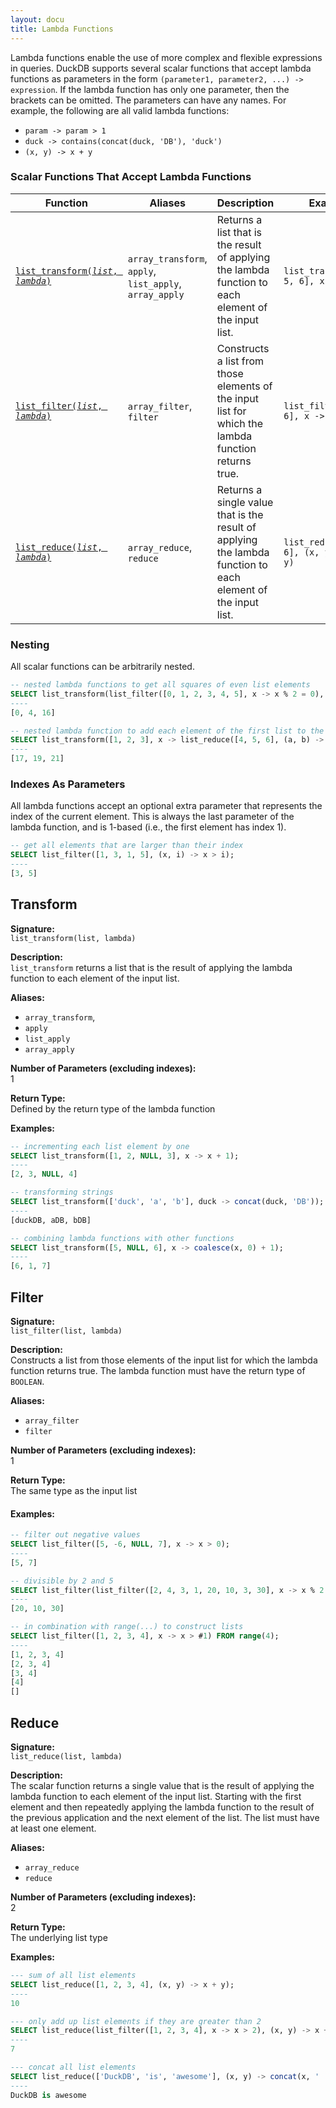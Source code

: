 ```yaml
---
layout: docu
title: Lambda Functions
---
```


Lambda functions enable the use of more complex and flexible expressions in queries.
DuckDB supports several scalar functions that accept lambda functions as parameters
in the form `(parameter1, parameter2, ...) -> expression`.
If the lambda function has only one parameter, then the brackets can be omitted.
The parameters can have any names.
For example, the following are all valid lambda functions:
- `param -> param > 1`
- `duck -> contains(concat(duck, 'DB'), 'duck')`
- `(x, y) -> x + y`

### Scalar Functions That Accept Lambda Functions

| Function                                                | Aliases                                                 | Description                                                                                                  | Example                                   | Result      |
|---------------------------------------------------------|---------------------------------------------------------|--------------------------------------------------------------------------------------------------------------|-------------------------------------------|-------------|
| [`list_transform(`*`list`*`, `*`lambda`*`)`](#tranform) | `array_transform`, `apply`, `list_apply`, `array_apply` | Returns a list that is the result of applying the lambda function to each element of the input list.         | `list_transform([4, 5, 6], x -> x + 1)`   | `[5, 6, 7]` |
| [`list_filter(`*`list`*`, `*`lambda`*`)`](#filter)      | `array_filter`, `filter`                                | Constructs a list from those elements of the input list for which the lambda function returns true.          | `list_filter([4, 5, 6], x -> x > 4)`      | `[5, 6]`    |
| [`list_reduce(`*`list`*`, `*`lambda`*`)`](#reduce)      | `array_reduce`, `reduce`                                | Returns a single value that is the result of applying the lambda function to each element of the input list. | `list_reduce([4, 5, 6], (x, y) -> x + y)` | `15`        |


### Nesting
All scalar functions can be arbitrarily nested.

```sql
-- nested lambda functions to get all squares of even list elements
SELECT list_transform(list_filter([0, 1, 2, 3, 4, 5], x -> x % 2 = 0), y -> y * y);
----
[0, 4, 16]

-- nested lambda function to add each element of the first list to the sum of the second list
SELECT list_transform([1, 2, 3], x -> list_reduce([4, 5, 6], (a, b) -> a + b + x));
----
[17, 19, 21]
```

### Indexes As Parameters
All lambda functions accept an optional extra parameter that represents the index of the current element.
This is always the last parameter of the lambda function, and is 1-based (i.e., the first element has index 1).

```sql
-- get all elements that are larger than their index
SELECT list_filter([1, 3, 1, 5], (x, i) -> x > i);
----
[3, 5]
```

## Transform

**Signature:**<br>
`list_transform(list, lambda)`

**Description:**<br>
`list_transform` returns a list that is the result of applying the lambda function to each element of the input list.

**Aliases:**<br>
- `array_transform`,
- `apply`
- `list_apply`
- `array_apply`
 
**Number of Parameters (excluding indexes):**<br>
1

**Return Type:**<br>
Defined by the return type of the lambda function

**Examples:**<br>
```sql
-- incrementing each list element by one
SELECT list_transform([1, 2, NULL, 3], x -> x + 1);
----
[2, 3, NULL, 4]

-- transforming strings
SELECT list_transform(['duck', 'a', 'b'], duck -> concat(duck, 'DB'));
----
[duckDB, aDB, bDB]

-- combining lambda functions with other functions
SELECT list_transform([5, NULL, 6], x -> coalesce(x, 0) + 1);
----
[6, 1, 7]
```

## Filter

**Signature:**<br>
`list_filter(list, lambda)`

**Description:**<br>
Constructs a list from those elements of the input list for which the lambda function returns true.
The lambda function must have the return type of `BOOLEAN`.

**Aliases:**<br>
- `array_filter`
- `filter`

**Number of Parameters (excluding indexes):**<br>
1

**Return Type:**<br>
The same type as the input list

#### Examples:
```sql
-- filter out negative values
SELECT list_filter([5, -6, NULL, 7], x -> x > 0);
----
[5, 7]

-- divisible by 2 and 5
SELECT list_filter(list_filter([2, 4, 3, 1, 20, 10, 3, 30], x -> x % 2 == 0), y -> y % 5 == 0);
----
[20, 10, 30]

-- in combination with range(...) to construct lists
SELECT list_filter([1, 2, 3, 4], x -> x > #1) FROM range(4);
----
[1, 2, 3, 4]
[2, 3, 4]
[3, 4]
[4]
[]
```

## Reduce

**Signature:**<br>
`list_reduce(list, lambda)`

**Description:**<br>
The scalar function returns a single value
that is the result of applying the lambda function to each element of the input list.
Starting with the first element
and then repeatedly applying the lambda function to the result of the previous application and the next element of the list.
The list must have at least one element.

**Aliases:**<br>
- `array_reduce`
- `reduce`

**Number of Parameters (excluding indexes):**<br>
2

**Return Type:**<br>
The underlying list type

**Examples:**<br>
```sql
--- sum of all list elements
SELECT list_reduce([1, 2, 3, 4], (x, y) -> x + y);
----
10

--- only add up list elements if they are greater than 2
SELECT list_reduce(list_filter([1, 2, 3, 4], x -> x > 2), (x, y) -> x + y);
----
7

--- concat all list elements
SELECT list_reduce(['DuckDB', 'is', 'awesome'], (x, y) -> concat(x, ' ', y));
----
DuckDB is awesome
```
